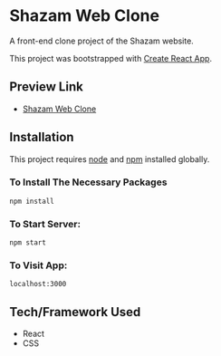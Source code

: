 # Shazam Web Clone

A front-end clone project of the Shazam website. 

This project was bootstrapped with [Create React App](https://github.com/facebook/create-react-app).


## Preview Link
- [Shazam Web Clone](https://shazam-clone-40b98.web.app/)


## Installation
This project requires [node](http://nodejs.org) and [npm](https://npmjs.com) installed globally.

### To Install The Necessary Packages

`npm install`

### To Start Server:

`npm start`

### To Visit App:

`localhost:3000`


## Tech/Framework Used
* React
* CSS
